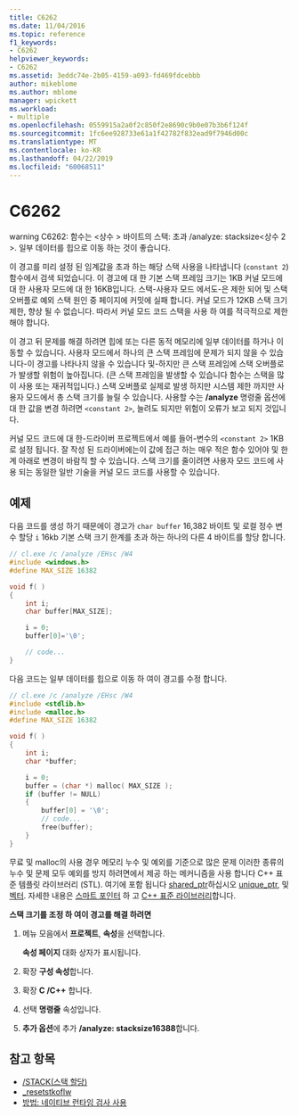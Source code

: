 ```yaml
---
title: C6262
ms.date: 11/04/2016
ms.topic: reference
f1_keywords:
- C6262
helpviewer_keywords:
- C6262
ms.assetid: 3eddc74e-2b05-4159-a093-fd469fdcebbb
author: mikeblome
ms.author: mblome
manager: wpickett
ms.workload:
- multiple
ms.openlocfilehash: 0559915a2a0f2c850f2e8690c9b0e07b3b6f124f
ms.sourcegitcommit: 1fc6ee928733e61a1f42782f832ead9f7946d00c
ms.translationtype: MT
ms.contentlocale: ko-KR
ms.lasthandoff: 04/22/2019
ms.locfileid: "60068511"
---
```

# <a name="c6262"></a>C6262
warning C6262: 함수는 \<상수 > 바이트의 스택: 초과 /analyze: stacksize\<상수 2 >. 일부 데이터를 힙으로 이동 하는 것이 좋습니다.

 이 경고를 미리 설정 된 임계값을 초과 하는 해당 스택 사용을 나타냅니다 (`constant 2`) 함수에서 검색 되었습니다. 이 경고에 대 한 기본 스택 프레임 크기는 1KB 커널 모드에 대 한 사용자 모드에 대 한 16KB입니다. 스택-사용자 모드 에서도-은 제한 되어 및 스택 오버플로 예외 스택 원인 중 페이지에 커밋에 실패 합니다. 커널 모드가 12KB 스택 크기 제한, 향상 될 수 없습니다. 따라서 커널 모드 코드 스택을 사용 하 여를 적극적으로 제한 해야 합니다.

 이 경고 뒤 문제를 해결 하려면 힙에 또는 다른 동적 메모리에 일부 데이터를 하거나 이동할 수 있습니다.  사용자 모드에서 하나의 큰 스택 프레임에 문제가 되지 않을 수 있습니다-이 경고를 나타나지 않을 수 있습니다 및-하지만 큰 스택 프레임에 스택 오버플로가 발생할 위험이 높아집니다. (큰 스택 프레임을 발생할 수 있습니다 함수는 스택을 많이 사용 또는 재귀적입니다.) 스택 오버플로 실제로 발생 하지만 시스템 제한 까지만 사용자 모드에서 총 스택 크기를 늘릴 수 있습니다.  사용할 수는 **/analyze** 명령줄 옵션에 대 한 값을 변경 하려면 `<constant 2>`, 늘려도 되지만 위험이 오류가 보고 되지 것입니다.

 커널 모드 코드에 대 한-드라이버 프로젝트에서 예를 들어-변수의 `<constant 2>` 1KB로 설정 됩니다. 잘 작성 된 드라이버에는이 값에 접근 하는 매우 적은 함수 있어야 및 한계 아래로 변경이 바람직 할 수 있습니다.  스택 크기를 줄이려면 사용자 모드 코드에 사용 되는 동일한 일반 기술을 커널 모드 코드를 사용할 수 있습니다.

## <a name="example"></a>예제
 다음 코드를 생성 하기 때문에이 경고가 `char buffer` 16,382 바이트 및 로컬 정수 변수 할당 `i` 16kb 기본 스택 크기 한계를 초과 하는 하나의 다른 4 바이트를 할당 합니다.

```cpp
// cl.exe /c /analyze /EHsc /W4
#include <windows.h>
#define MAX_SIZE 16382

void f( )
{
    int i;
    char buffer[MAX_SIZE];

    i = 0;
    buffer[0]='\0';

    // code...
}
```

 다음 코드는 일부 데이터를 힙으로 이동 하 여이 경고를 수정 합니다.

```cpp
// cl.exe /c /analyze /EHsc /W4
#include <stdlib.h>
#include <malloc.h>
#define MAX_SIZE 16382

void f( )
{
    int i;
    char *buffer;

    i = 0;
    buffer = (char *) malloc( MAX_SIZE );
    if (buffer != NULL)
    {
        buffer[0] = '\0';
        // code...
        free(buffer);
    }
}
```

 무료 및 malloc의 사용 경우 메모리 누수 및 예외를 기준으로 많은 문제 이러한 종류의 누수 및 문제 모두 예외를 방지 하려면에서 제공 하는 메커니즘을 사용 합니다 C++ 표준 템플릿 라이브러리 (STL). 여기에 포함 됩니다 [shared_ptr](/cpp/standard-library/shared-ptr-class)하십시오 [unique_ptr](/cpp/standard-library/unique-ptr-class), 및 [벡터](/cpp/standard-library/vector). 자세한 내용은 [스마트 포인터](/cpp/cpp/smart-pointers-modern-cpp) 하 고 [ C++ 표준 라이브러리](/cpp/standard-library/cpp-standard-library-reference)합니다.

 **스택 크기를 조정 하 여이 경고를 해결 하려면**

1. 메뉴 모음에서 **프로젝트**, **속성**을 선택합니다.

     **속성 페이지** 대화 상자가 표시됩니다.

2. 확장 **구성 속성**합니다.

3. 확장 **C /C++** 합니다.

4. 선택 **명령줄** 속성입니다.

5. **추가 옵션**에 추가 **/analyze: stacksize16388**합니다.

## <a name="see-also"></a>참고 항목

- [/STACK(스택 할당)](/cpp/build/reference/stack-stack-allocations)
- [_resetstkoflw](/cpp/c-runtime-library/reference/resetstkoflw)
- [방법: 네이티브 런타임 검사 사용](../debugger/how-to-use-native-run-time-checks.md)